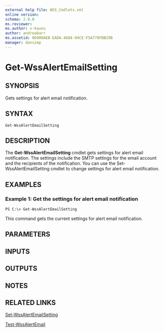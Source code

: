 ```yaml
---
external help file: WSS_Cmdlets.xml
online version: 
schema: 2.0.0
ms.reviewer:
ms.author: v-kaunu
author: andreabarr
ms.assetid: 06900AEB-EADA-4684-94CE-F5A778FBB29B
manager: dansimp
---
```


# Get-WssAlertEmailSetting

## SYNOPSIS
Gets settings for alert email notification.

## SYNTAX

```
Get-WssAlertEmailSetting
```

## DESCRIPTION
The **Get-WssAlertEmailSetting** cmdlet gets settings for alert email notification.
The settings include the SMTP settings for the email account and the recipients of the notification.
You can use the Set-WssAlertEmailSetting cmdlet to change settings for alert email notification.

## EXAMPLES

### Example 1: Get the settings for alert email notification
```
PS C:\> Get-WssAlertEmailSetting
```

This command gets the current settings for alert email notification.

## PARAMETERS

## INPUTS

## OUTPUTS

## NOTES

## RELATED LINKS

[Set-WssAlertEmailSetting](./Set-WssAlertEmailSetting.md)

[Test-WssAlertEmail](./Test-WssAlertEmail.md)

